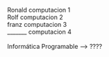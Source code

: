 Ronald computacion 1 <br />
Rolf computacion 2<br />
franz computacion 3<br />
_______ computacion 4<br />
<br />
Informática Programable --> ????

